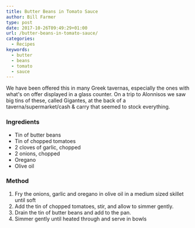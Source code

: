 ```yaml
---
title: Butter Beans in Tomato Sauce
author: Bill Farmer
type: post
date: 2017-10-26T09:49:29+01:00
url: /butter-beans-in-tomato-sauce/
categories:
  - Recipes
keywords:
  - butter
  - beans
  - tomato
  - sauce
---
```


We have been offered this in many Greek tavernas, especially the ones
with what's on offer displayed in a glass counter. On a trip to
Alonnisos we saw big tins of these, called Gigantes, at the back of a
taverna/supermarket/cash & carry that seemed to stock everything.

### Ingredients

 * Tin of butter beans
 * Tin of chopped tomatoes
 * 2 cloves of garlic, chopped
 * 2 onions, chopped
 * Oregano
 * Olive oil

### Method

 1. Fry the onions, garlic and oregano in olive oil in a medium sized
   skillet until soft
 2. Add the tin of chopped tomatoes, stir, and allow to simmer gently.
 3. Drain the tin of butter beans and add to the pan.
 4. Simmer gently until heated through and serve in bowls

